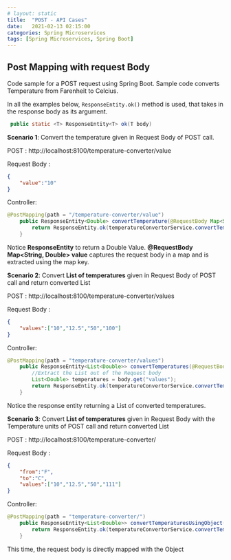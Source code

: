 ```yaml
---
# layout: static
title:  "POST - API Cases"
date:   2021-02-13 02:15:00
categories: Spring Microservices
tags: [Spring Microservices, Spring Boot]
---
```


## Post Mapping with request Body

Code sample for a POST request using Spring Boot. Sample code converts Temperature from Farenheit to Celcius.

In all the examples below, ```ResponseEntity.ok()``` method is used, that takes in the response body as its argument.
```java
 public static <T> ResponseEntity<T> ok(T body)
 ``` 

**Scenario 1**: Convert the temperature given in Request Body of POST call.

POST : http://localhost:8100/temperature-converter/value

Request Body :
```json
{
    "value":"10"
}
```

Controller:
```java
@PostMapping(path = "/temperature-converter/value")
    public ResponseEntity<Double> convertTemperature(@RequestBody Map<String, Double> value) {
        return ResponseEntity.ok(temperatureConvertorService.convertTemperatureValue(value.get("value")));
    }

```

Notice **ResponseEntity<Double>** to return a Double Value. **@RequestBody Map<String, Double> value** captures the request body in a map and is extracted using the map key.

**Scenario 2**: Convert **List of temperatures** given in Request Body of POST call and return converted List

POST : http://localhost:8100/temperature-converter/values

Request Body :
```json
{
    "values":["10","12.5","50","100"]
}
```

Controller:
```java
@PostMapping(path = "temperature-converter/values")
    public ResponseEntity<List<Double>> convertTemperatures(@RequestBody Map<String, List<Double>> body) {
        //Extract the List out of the Request body
        List<Double> temperatures = body.get("values");
        return ResponseEntity.ok(temperatureConvertorService.convertTemperatureValues(temperatures));
    }
```

Notice the response entity returning a List of converted temperatures.

**Scenario 3**: Convert **List of temperatures** given in Request Body with the Temperature units of POST call and return converted List

POST : http://localhost:8100/temperature-converter/

Request Body :
```json
{
    "from":"F",
    "to":"C",
    "values":["10","12.5","50","111"]
}
```

Controller:
```java
@PostMapping(path = "temperature-converter/")
    public ResponseEntity<List<Double>> convertTemperaturesUsingObject(@RequestBody Temperature value) {
        return ResponseEntity.ok(temperatureConvertorService.convertTemperatureValues(value.getValues()));
    }
```

This time, the request body is directly mapped with the Object 